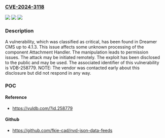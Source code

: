 ### [CVE-2024-3118](https://cve.mitre.org/cgi-bin/cvename.cgi?name=CVE-2024-3118)
![](https://img.shields.io/static/v1?label=Product&message=CMS&color=blue)
![](https://img.shields.io/static/v1?label=Version&message=%3D%204.1.0%20&color=brighgreen)
![](https://img.shields.io/static/v1?label=Vulnerability&message=CWE-275%20Permission%20Issues&color=brighgreen)

### Description

A vulnerability, which was classified as critical, has been found in Dreamer CMS up to 4.1.3. This issue affects some unknown processing of the component Attachment Handler. The manipulation leads to permission issues. The attack may be initiated remotely. The exploit has been disclosed to the public and may be used. The associated identifier of this vulnerability is VDB-258779. NOTE: The vendor was contacted early about this disclosure but did not respond in any way.

### POC

#### Reference
- https://vuldb.com/?id.258779

#### Github
- https://github.com/fkie-cad/nvd-json-data-feeds

